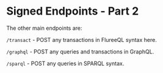 # Signed Endpoints - Part 2

The other main endpoints are:

`/transact` - POST any transactions in FlureeQL syntax here.

`/graphql` - POST any queries and transactions in GraphQL.

`/sparql` - POST any queries in SPARQL syntax.
